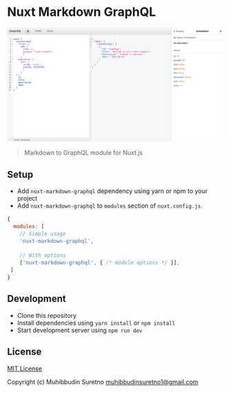 # Nuxt Markdown GraphQL

![Preview](./preview.png)

> Markdown to GraphQL module for Nuxt.js

## Setup

- Add `nuxt-markdown-graphql` dependency using yarn or npm to your project
- Add `nuxt-markdown-graphql` to `modules` section of `nuxt.config.js`

```js
{
  modules: [
    // Simple usage
    'nuxt-markdown-graphql',

    // With options
    ['nuxt-markdown-graphql', { /* module options */ }],
 ]
}
```

## Development

- Clone this repository
- Install dependencies using `yarn install` or `npm install`
- Start development server using `npm run dev`

## License

[MIT License](./LICENSE)

Copyright (c) Muhibbudin Suretno <muhibbudinsuretno1@gmail.com>

